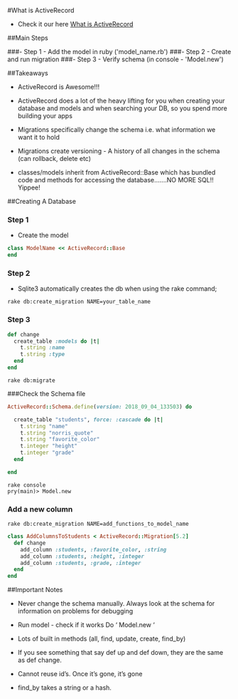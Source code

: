 #What is ActiveRecord
- Check it our here [What is ActiveRecord](https://guides.rubyonrails.org/active_record_basics.html)

##Main Steps

###- Step 1 - Add the model in ruby ('model_name.rb')
###- Step 2 - Create and run migration
###- Step 3 - Verify schema (in console - 'Model.new')

##Takeaways

- ActiveRecord is Awesome!!!

- ActiveRecord does a lot of the heavy lifting for you when creating your database and models and when searching your DB, so you spend more building your apps

- Migrations specifically change the schema i.e. what information we want it to hold

- Migrations create versioning - A history of all changes in the schema (can rollback, delete etc)

- classes/models inherit from ActiveRecord::Base which has bundled code and methods for accessing the database.......NO MORE SQL!! Yippee!

##Creating A Database

### Step 1

- Create the model

```ruby
class ModelName << ActiveRecord::Base
end
```
### Step 2 

- Sqlite3 automatically creates the db when using the rake command;

```shell
rake db:create_migration NAME=your_table_name
```

### Step 3

```ruby
def change
  create_table :models do |t|
    t.string :name
    t.string :type
  end
end
```

```shell
rake db:migrate
```

###Check the Schema file

```ruby
ActiveRecord::Schema.define(version: 2018_09_04_133503) do

  create_table "students", force: :cascade do |t|
    t.string "name"
    t.string "norris_quote"
    t.string "favorite_color"
    t.integer "height"
    t.integer "grade"
  end

end
```

```shell
rake console
pry(main)> Model.new 
```

### Add a new column

```shell
rake db:create_migration NAME=add_functions_to_model_name
``` 

```ruby
class AddColumnsToStudents < ActiveRecord::Migration[5.2]
  def change
  	add_column :students, :favorite_color, :string
  	add_column :students, :height, :integer
  	add_column :students, :grade, :integer
  end
end
```

##Important Notes

- Never change the schema manually.
Always look at the schema for information on problems for debugging


-	Run model - check if it works Do ‘ Model.new ‘

- Lots of built in methods (all, find, update, create, find_by)

- If you see something that say def up and def down, they are the same as def change.

- Cannot reuse id’s. Once it’s gone, it’s gone

- find_by takes a string or a hash.